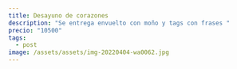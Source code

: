 ```yaml
---
title: Desayuno de corazones
description: "Se entrega envuelto con moño y tags con frases "
precio: "10500"
tags:
  - post
image: /assets/assets/img-20220404-wa0062.jpg
---
```


